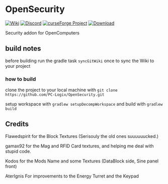 OpenSecurity
============
[![Wiki](http://img.shields.io/badge/wiki--blue.svg)](https://github.com/PC-Logix/OpenSecurity/wiki)
[![Discord](http://img.shields.io/discord/125649403162656768.svg?label=discord&style=popout)](https://discord.gg/bYqKv7h)
[![curseForge Project](http://cf.way2muchnoise.eu/versions/opensecurity_latest.svg)](https://minecraft.curseforge.com/projects/opensecurity)
[![Download](http://cf.way2muchnoise.eu/full_231687_downloads.svg)](https://minecraft.curseforge.com/projects/opensecurity/files)

Security addon for OpenComputers

## build notes

before building run the gradle task `syncGitWiki` once to sync the Wiki to your project

### how to build
clone the project to your local machine with `git clone https://github.com/PC-Logix/OpenSecurity.git`

setup workspace with `gradlew setupDecompWorkspace` and build with `gradlew build`


## Credits

Flawedspirit for the Block Textures (Serisouly the old ones suuuuuucked.)

gamax92 for the Mag and RFID Card textures, and helping me deal with stupid code.

Kodos for the Mods Name and some Textures (DataBlock side, Sine panel front)

AterIgnis For improvements to the Energy Turret and the Keypad 
